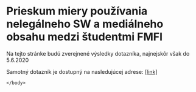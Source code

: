 <!DOCTYPE html>
<html>
    <head>
        <meta charset="UTF-8">
        <title>Diplomovka poznámky</title>
    </head>
    <body>
        <h1>Prieskum miery používania nelegálneho SW a mediálneho obsahu medzi študentmi FMFI</h1>
<!--        <h2>Autori:</h2>
        Alena Poláchová, Lenka Stúpalová, Martin Sýkora-->
        <p>Na tejto stránke budú zverejnené výsledky dotazníka, najnejskôr však do 5.6.2020</p>
        <p>Samotný dotazník je dostupný na nasledujúcej adrese: <a href="">[link]</a></p>
            
    </body>
